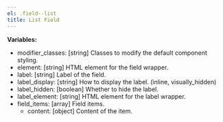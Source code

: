 ```yaml
---
el: .field--list
title: List Field
---
```


__Variables:__
* modifier_classes: [string] Classes to modify the default component styling.
* element: [string] HTML element for the field wrapper.
* label: [string] Label of the field.
* label_display: [string] How to display the label. (inline, visually_hidden)
* label_hidden: [boolean] Whether to hide the label.
* label_element: [string] HTML element for the label wrapper.
* field_items: [array] Field items.
  * content: [object] Content of the item.
